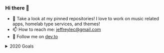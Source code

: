 ### Hi there 👋

- 🔭 Take a look at my pinned repositories! I love to work on music related apps, homelab type services, and themes!
- 📫 How to reach me: jeffreylec@gmail.com
- 🔮 Follow me on [dev.to](https://dev.to/jef)

<details>
  <summary>2020 Goals</summary>
  <li>🦀 Become a Rustacean! Currently reading <a href="https://doc.rust-lang.org/book/">The Rust Programming Language</a>
  <li>🌱 Learn more about cryptography</li>
</details>
